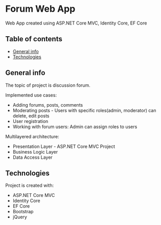 # Forum Web App 
Web App created using ASP.NET Core MVC, Identity Core, EF Core

## Table of contents
* [General info](#general-info)
* [Technologies](#technologies)

## General info
The topic of project is discussion forum. 

Implemented use cases:
* Adding forums, posts, comments
* Moderating posts - Users with specific roles(admin, moderator) can delete, edit posts
* User registration
* Working with forum users: Admin can assign roles to users 

Multilayered architecture:
* Presentation Layer - ASP.NET Core MVC Project
* Business Logic Layer
* Data Access Layer

## Technologies
Project is created with: 
* ASP.NET Core MVC
* Identity Core
* EF Core
* Bootstrap
* jQuery
